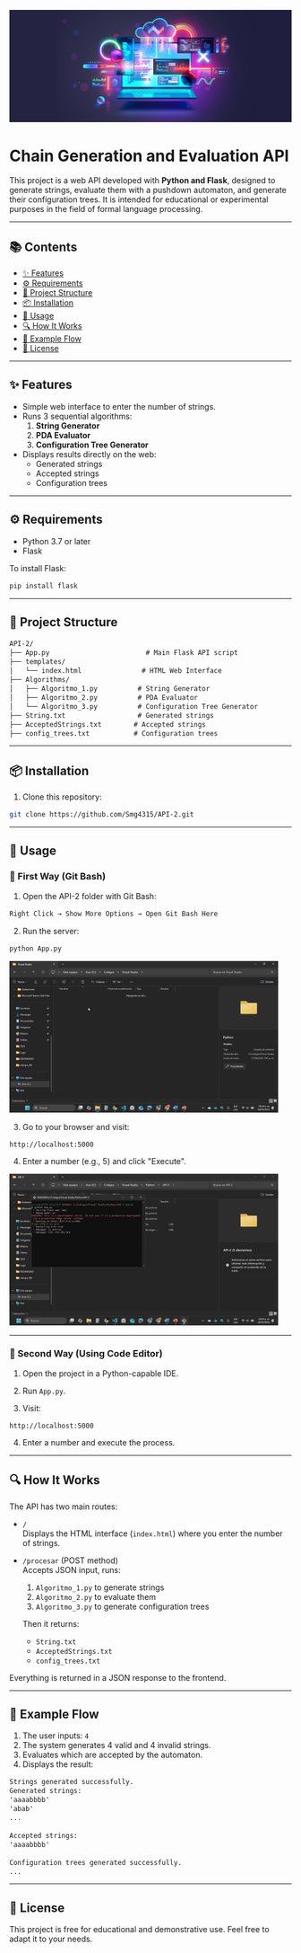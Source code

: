 
![Automata Banner](programacion.png)

# Chain Generation and Evaluation API

This project is a web API developed with **Python and Flask**, designed to generate strings, evaluate them with a pushdown automaton, and generate their configuration trees. It is intended for educational or experimental purposes in the field of formal language processing.

---

## 📚 Contents

- [✨ Features](#-features)  
- [⚙️ Requirements](#-requirements)  
- [📁 Project Structure](#-project-structure)  
- [📦 Installation](#-installation)  
- [🚀 Usage](#-usage)  
- [🔍 How It Works](#-how-it-works)  
- [🧪 Example Flow](#-example-flow)  
- [📄 License](#-license)

---

## ✨ Features

- Simple web interface to enter the number of strings.
- Runs 3 sequential algorithms:
  1. **String Generator**
  2. **PDA Evaluator**
  3. **Configuration Tree Generator**
- Displays results directly on the web:
  - Generated strings
  - Accepted strings
  - Configuration trees

---

## ⚙️ Requirements

- Python 3.7 or later
- Flask

To install Flask:
```bash
pip install flask
```

---

## 📁 Project Structure

```
API-2/
├── App.py                        # Main Flask API script
├── templates/
│   └── index.html               # HTML Web Interface
├── Algorithms/
│   ├── Algoritmo_1.py          # String Generator
│   ├── Algoritmo_2.py          # PDA Evaluator
│   └── Algoritmo_3.py          # Configuration Tree Generator
├── String.txt                  # Generated strings
├── AcceptedStrings.txt        # Accepted strings
├── config_trees.txt           # Configuration trees
```

---

## 📦 Installation

1. Clone this repository:
```bash
git clone https://github.com/Smg4315/API-2.git
```

---

## 🚀 Usage

### 🔹 First Way (Git Bash)

1. Open the API-2 folder with Git Bash:
```bash
Right Click → Show More Options → Open Git Bash Here
```

2. Run the server:
```bash
python App.py
```
![Demo Flow](convertido_25s.gif)

3. Go to your browser and visit:
```
http://localhost:5000
```

4. Enter a number (e.g., 5) and click "Execute".

![Demo Flow](convertido_22s.gif)

---

### 🔹 Second Way (Using Code Editor)

1. Open the project in a Python-capable IDE.

2. Run `App.py`.

3. Visit:
```
http://localhost:5000
```

4. Enter a number and execute the process.

---

## 🔍 How It Works

The API has two main routes:

- `/`  
  Displays the HTML interface (`index.html`) where you enter the number of strings.

- `/procesar` (POST method)  
  Accepts JSON input, runs:
  1. `Algoritmo_1.py` to generate strings  
  2. `Algoritmo_2.py` to evaluate them  
  3. `Algoritmo_3.py` to generate configuration trees  
  
  Then it returns:
  - `String.txt`
  - `AcceptedStrings.txt`
  - `config_trees.txt`

Everything is returned in a JSON response to the frontend.

---

## 🧪 Example Flow

1. The user inputs: `4`
2. The system generates 4 valid and 4 invalid strings.
3. Evaluates which are accepted by the automaton.
4. Displays the result:

```
Strings generated successfully.
Generated strings:
'aaaabbbb'
'abab'
...

Accepted strings:
'aaaabbbb'

Configuration trees generated successfully.
...
```

---

## 📄 License

This project is free for educational and demonstrative use. Feel free to adapt it to your needs.